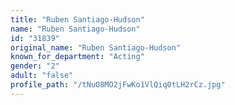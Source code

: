 ```yaml
---
title: "Ruben Santiago-Hudson"
name: "Ruben Santiago-Hudson"
id: "31839"
original_name: "Ruben Santiago-Hudson"
known_for_department: "Acting"
gender: "2"
adult: "false"
profile_path: "/tNuO8MO2jFwKo1VlQiq0tLH2rCz.jpg"
---
```

